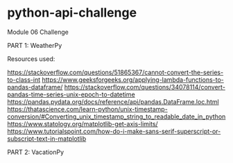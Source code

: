 # python-api-challenge
Module 06 Challenge

PART 1: WeatherPy

Resources used:

https://stackoverflow.com/questions/51865367/cannot-convert-the-series-to-class-int
https://www.geeksforgeeks.org/applying-lambda-functions-to-pandas-dataframe/
https://stackoverflow.com/questions/34078114/convert-pandas-time-series-unix-epoch-to-datetime
https://pandas.pydata.org/docs/reference/api/pandas.DataFrame.loc.html
https://thatascience.com/learn-python/unix-timestamp-conversion/#Converting_unix_timestamp_string_to_readable_date_in_python
https://www.statology.org/matplotlib-get-axis-limits/
https://www.tutorialspoint.com/how-do-i-make-sans-serif-superscript-or-subscript-text-in-matplotlib

PART 2: VacationPy

